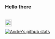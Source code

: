 ### Hello there
<br/>

<a href="https://www.linkedin.com/in/avmesquita">
  <img align="left" alt="Linkedin" width="22px" src="https://cdn.jsdelivr.net/npm/simple-icons@v3/icons/linkedin.svg" />
</a>
<br/>

[![Andre's github stats](https://github-readme-stats.vercel.app/api?username=avmesquita)](https://github.com/anuraghazra/github-readme-stats)
